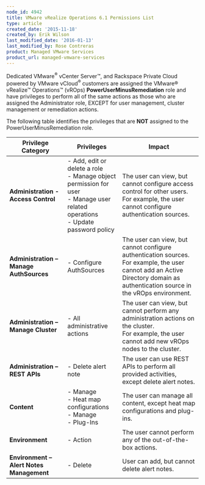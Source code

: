 ```yaml
---
node_id: 4942
title: VMware vRealize Operations 6.1 Permissions List
type: article
created_date: '2015-11-18'
created_by: Erik Wilson
last_modified_date: '2016-01-13'
last_modified_by: Rose Contreras
product: Managed VMware Services
product_url: managed-vmware-services
---
```


Dedicated VMware<sup>&reg;</sup> vCenter Server&trade;, and Rackspace Private Cloud powered by VMware vCloud<sup>&reg;</sup> customers are assigned the VMware&reg; vRealize&trade; Operations&trade; (vROps) **PowerUserMinusRemediation** role and have privileges to perform all of the same actions as those who are assigned the Administrator role, EXCEPT for user management, cluster management or remediation actions.

The following table identifies the privileges that are **NOT** assigned to the PowerUserMinusRemediation role.

**Privilege Category** | **Privileges** | **Impact**
--- | --- | --- |
**Administration - Access Control** | - Add, edit or delete a role<br />- Manage object permission for user <br />- Manage user related operations <br />- Update password policy | The user can view, but cannot configure access control for other users.<br />For example, the user cannot configure authentication sources.
**Administration &ndash; Manage AuthSources** | - Configure AuthSources | The user can view, but cannot configure authentication sources.<br />For example, the user cannot add an Active Directory domain as authentication source in the vROps environment.
**Administration &ndash; Manage Cluster** |- All administrative actions | The user can view, but cannot perform any administration actions on the cluster.<br />For example, the user cannot add new vROps nodes to the cluster.
**Administration &ndash; REST APIs** | - Delete alert note | The user can use REST APIs to perform all provided activities, except delete alert notes.
**Content** | - Manage<br />- Heat map configurations<br />- Manage<br />- Plug-Ins | The user can manage all content, except heat map configurations and plug-ins.
**Environment** | - Action | The user cannot perform any of the out-of-the-box actions.
**Environment &ndash;<br />Alert Notes Management** | - Delete | User can add, but cannot delete alert notes.
